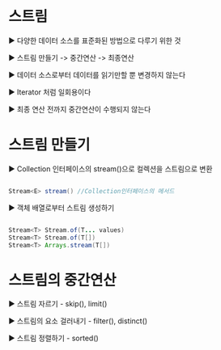 # 스트림

▶ 다양한 데이터 소스를 표준화된 방법으로 다루기 위한 것

▶ 스트림 만들기 -> 중간연산 -> 최종연산

▶ 데이터 소스로부터 데이터를 읽기만할 뿐 변경하지 않는다

▶ Iterator 처럼 일회용이다

▶ 최종 연산 전까지 중간연산이 수행되지 않는다

# 스트림 만들기

▶ Collection 인터페이스의 stream()으로 컬렉션을 스트림으로 변환

```java

Stream<E> stream() //Collection인터페이스의 메서드

```

▶ 객체 배열로부터 스트림 생성하기

```java

Stream<T> Stream.of(T... values)
Stream<T> Stream.of(T[])
Stream<T> Arrays.stream(T[])

```

# 스트림의 중간연산

▶ 스트림 자르기 - skip(), limit()

▶ 스트림의 요소 걸러내기 - filter(), distinct()

▶ 스트림 정렬하기 - sorted()

